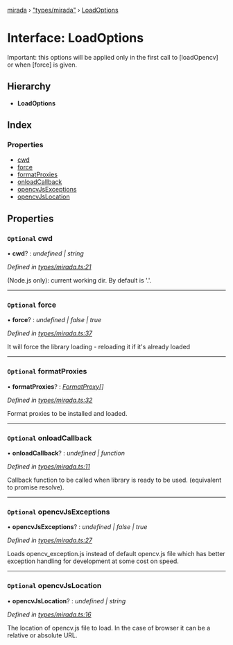 [mirada](../README.md) › ["types/mirada"](../modules/_types_mirada_.md) › [LoadOptions](_types_mirada_.loadoptions.md)

# Interface: LoadOptions


Important: this options will be applied only in the first call to [loadOpencv] or when [force] is given.

## Hierarchy

* **LoadOptions**

## Index

### Properties

* [cwd](_types_mirada_.loadoptions.md#optional-cwd)
* [force](_types_mirada_.loadoptions.md#optional-force)
* [formatProxies](_types_mirada_.loadoptions.md#optional-formatproxies)
* [onloadCallback](_types_mirada_.loadoptions.md#optional-onloadcallback)
* [opencvJsExceptions](_types_mirada_.loadoptions.md#optional-opencvjsexceptions)
* [opencvJsLocation](_types_mirada_.loadoptions.md#optional-opencvjslocation)

## Properties

### `Optional` cwd

• **cwd**? : *undefined | string*

*Defined in [types/mirada.ts:21](https://github.com/cancerberoSgx/mirada/blob/f0c0267/mirada/src/types/mirada.ts#L21)*

(Node.js only): current working dir. By default is '.'.

___

### `Optional` force

• **force**? : *undefined | false | true*

*Defined in [types/mirada.ts:37](https://github.com/cancerberoSgx/mirada/blob/f0c0267/mirada/src/types/mirada.ts#L37)*

It will force the library loading - reloading it if it's already loaded

___

### `Optional` formatProxies

• **formatProxies**? : *[FormatProxy](../modules/_types_mirada_.md#formatproxy)[]*

*Defined in [types/mirada.ts:32](https://github.com/cancerberoSgx/mirada/blob/f0c0267/mirada/src/types/mirada.ts#L32)*

Format proxies to be installed and loaded.

___

### `Optional` onloadCallback

• **onloadCallback**? : *undefined | function*

*Defined in [types/mirada.ts:11](https://github.com/cancerberoSgx/mirada/blob/f0c0267/mirada/src/types/mirada.ts#L11)*

Callback function to be called when library is ready to be used. (equivalent to promise resolve).

___

### `Optional` opencvJsExceptions

• **opencvJsExceptions**? : *undefined | false | true*

*Defined in [types/mirada.ts:27](https://github.com/cancerberoSgx/mirada/blob/f0c0267/mirada/src/types/mirada.ts#L27)*

Loads opencv_exception.js instead of default opencv.js file which has better exception handling for
development at some cost on speed.

___

### `Optional` opencvJsLocation

• **opencvJsLocation**? : *undefined | string*

*Defined in [types/mirada.ts:16](https://github.com/cancerberoSgx/mirada/blob/f0c0267/mirada/src/types/mirada.ts#L16)*

The location of opencv.js file to load. In the case of browser it can be a relative or absolute URL.